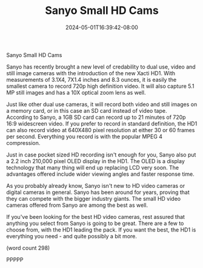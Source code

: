 ﻿---
title: "Sanyo Small HD Cams"
date: 2024-05-01T16:39:42-08:00
description: "High Definition Video Cameras Tips for Web Success"
featured_image: "/images/High Definition Video Cameras.jpg"
tags: ["High Definition Video Cameras"]
---

Sanyo Small HD Cams

Sanyo has recently brought a new level of credability
to dual use, video and still image cameras with the
introduction of the new Xacti HD1.  With measurements
of 3.1X4, 7X1.4 inches and 8.3 ounces, it is easily
the smallest camera to record 720p high definition
video.  It will also capture 5.1 MP still images and 
has a 10X optical zoom lens as well.

Just like other dual use cameras, it will record
both video and still images on a memory card, or
in this case an SD card instead of video tape.  
According to Sanyo, a 1GB SD card can record up to
21 minutes of 720p 16:9 widescreen video.  If you
prefer to record in standard definition, the HD1
can also record video at 640X480 pixel resolution
at either 30 or 60 frames per second.  Everything
you record is with the popular MPEG 4 compression.

Just in case pocket sized HD recording isn't enough
for you, Sanyo also put a 2.2 inch 210,000 pixel
OLED display in the HD1.  The OLED is a display
technology that many thing will end up replacing
LCD very soon.  The advantages offered include wider
viewing angles and faster response time.  

As you probably already know, Sanyo isn't new to
HD video cameras or digital cameras in general.
Sanyo has been around for years, proving that they
can compete with the bigger industry giants.  The
small HD video cameras offered from Sanyo are 
among the best as well.

If you've been looking for the best HD video cameras,
rest assured that anything you select from Sanyo
is going to be great.  There are a few to choose
from, with the HD1 leading the pack.  If you want
the best, the HD1 is everything you need - and 
quite possibly a bit more.

(word count 298)

PPPPP
